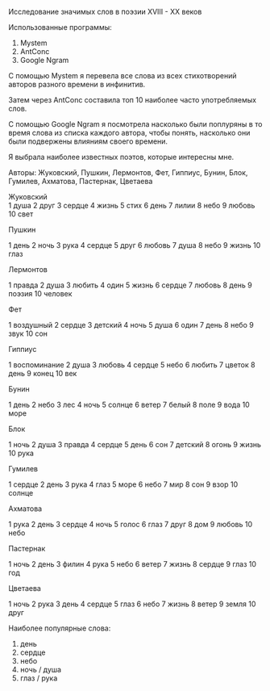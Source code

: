 Исследование значимых слов в поэзии XVIII - XX  веков

Использованные программы: 
1) Mystem 
2) AntConc
3) Google Ngram

С помощью Mystem я перевела все слова из всех стихотворений авторов разного времени в инфинитив. 

Затем через AntConc составила топ 10 наиболее часто употребляемых слов.

С помощью Google Ngram я посмотрела насколько были поплуряны в то время слова из списка каждого автора, чтобы понять, насколько они были подвержены влияниям своего времени.

Я выбрала наиболее известных поэтов, которые интересны мне. 

Авторы: Жуковский, Пушкин, Лермонтов, Фет, Гиппиус, Бунин, Блок, Гумилев, Ахматова, Пастернак, Цветаева




Жуковский         
1 душа
2 друг
3 сердце
4 жизнь
5 стих
6 день
7 лилии
8 небо
9 любовь
10 свет


Пушкин 

1 день
2 ночь
3 рука
4 сердце
5 друг
6 любовь
7 душа
 8 небо
9 жизнь 
10 глаз

Лермонтов

1 правда
2 душа
3 любить
4 один
5 жизнь
6 сердце
7 любовь
8 день
9 поэзия
10 человек

Фет

1 воздушный
2 сердце
3 детский 
4 ночь 
5 душа
6 один
7 день
8 небо
9 звук
10 сон

Гиппиус

1 воспоминание
2 душа
3 любовь
4 сердце
5 небо
6 любить 
7 цветок
8 день 
9 конец
10 век

Бунин

1 день
2 небо
3 лес
4 ночь 
5 солнце
6 ветер
7 белый
8 поле
9 вода
10 море

Блок

1 ночь
2 душа
3 правда 
4 сердце
5 день 
6 сон
7 детский 
8 огонь 
9 жизнь 
10 рука

Гумилев 

1 сердце
2 день
3 рука
4 глаз
5 море
6 небо
7 мир
8 сон
9 взор
10 солнце

Ахматова

1 рука
2 день
3 сердце
4 ночь
5 голос
6 глаз
7 друг
8 дом
9 любовь
10 небо

Пастернак

1 ночь
2 день
3 филин
4 рука
5 небо
6 ветер
7 жизнь 
8 сердце 
9 глаз
10 год

Цветаева 

1 ночь
2 рука
3 день
4 сердце
5 глаз
6 небо
7 жизнь
8 ветер
9 земля
10 друг



Наиболее популярные слова:
1. день 
2. сердце
3. небо 
4. ночь / душа
5. глаз / рука


